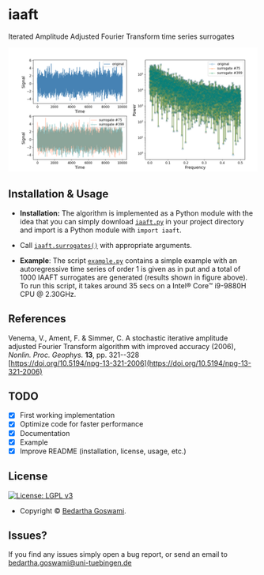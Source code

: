 # iaaft
Iterated Amplitude Adjusted Fourier Transform time series surrogates

![iaaft-surrogates-example](/example.png)

## Installation & Usage

+   **Installation:** The algorithm is implemented as a Python module
    with the idea that    you can simply download
    [`iaaft.py`](https://github.com/mlcs/iaaft/blob/fc9c622d15829a5fafe95b48b14b8f3e4bda0655/iaaft.py)
    in your project directory and import is a Python module with `import
    iaaft`.

+ Call
    [`iaaft.surrogates()`](https://github.com/mlcs/fekete/blob/421796cb23da0022cc28871696bd3b55ff52b77c/fekete.py#L42) with appropriate arguments.

+   **Example**: The script [`example.py`](/example.py) contains a
    simple example with an autoregressive time series of order 1 is
    given as in put and a total of 1000 IAAFT surrogates are generated
    (results shown in figure above). To run this script, it takes around
    35 secs on a Intel® Core™ i9-9880H CPU @ 2.30GHz.


## References
Venema, V., Ament, F. & Simmer, C. A stochastic iterative amplitude
adjusted Fourier Transform algorithm with improved accuracy (2006),
_Nonlin.  Proc. Geophys._ **13**, pp. 321--328  
[https://doi.org/10.5194/npg-13-321-2006](https://doi.org/10.5194/npg-13-321-2006)


## TODO

- [x] First working implementation
- [x] Optimize code for faster performance
- [x] Documentation
- [x] Example
- [x] Improve README (installation, license, usage, etc.)

## License

[![License: LGPL v3](https://img.shields.io/badge/License-LGPL%20v3-blue.svg?style=flat-square)](https://tldrlegal.com/license/gnu-lesser-general-public-license-v3-(lgpl-3))

- Copyright © [Bedartha Goswami](https://machineclimate.de/people/goswami/).

## Issues?

If you find any issues simply open a bug report, or send an email to
[bedartha.goswami@uni-tuebingen.de](mailto:bedartha.goswami@uni-tuebingen.de)

